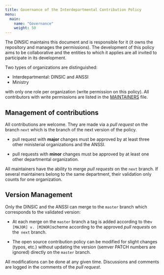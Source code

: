 ```yaml
---
title: Governance of the Interdepartmental Contribution Policy
menu: 
  main:
    name: "Governance"
    weight: 50
---
```


The DINSIC maintains this document and is responsible for it (it owns the repository and manages the permissions). The development of this policy aims to be collaborative and the entities to which it applies are all invited to participate in its development.

Two types of organizations are distinguished:

* Interdepartmental: DINSIC and ANSSI
* Ministry

with only one role per organization (write permission on this policy). All contributors with write permissions are listed in the [MAINTAINERS](/MAINTAINERS) file.

## Management of contributions

All contributions are welcome. They are made via a *pull request* on the branch `next` which is the branch of the next version of the policy.

* pull request with **major** changes must be approved by at least three other ministerial organizations and the ANSSI.

* pull requests with **minor** changes must be approved by at least one other departmental organization.
 
All maintainers have the ability to merge *pull requests* on the `next` branch. If several maintainers belong to the same department, their validation only counts for one organization.

## Version Management

Only the DINSIC and the ANSSI can merge to the `master` branch which corresponds to the validated version:

* At each merge on the `master` branch a tag is added according to the` v [MAJOR] v. [MINOR] `scheme according to the approved *pull requests* on the` next` branch.

* The open source contribution policy can be modified for slight changes (typos, etc.) without updating the version (semver PATCH numbers are ignored) directly on the `master` branch.

All modifications can be done at any given time. Discussions and comments are logged in the comments of the *pull request*.

